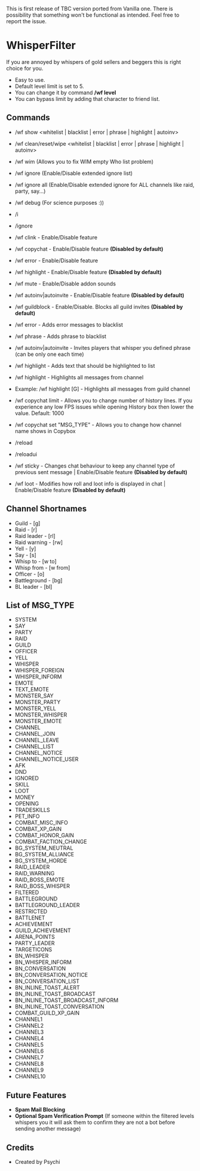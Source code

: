 This is first release of TBC version ported from Vanilla one. There is possibility that something won't be functional as intended. Feel free to report the issue.

# WhisperFilter
If you are annoyed by whispers of gold sellers and beggers this is right choice for you.
  
- Easy to use. 
- Default level limit is set to 5.
- You can change it by command **/wf level <number>**
- You can bypass limit by adding that character to friend list.
  
## Commands
- /wf show <whitelist | blacklist | error | phrase | highlight | autoinv>
- /wf clean/reset/wipe <whitelist | blacklist | error | phrase | highlight | autoinv>
  
- /wf wim (Allows you to fix WIM empty Who list problem)
- /wf ignore (Enable/Disable extended ignore list)
- /wf ignore all (Enable/Disable extended ignore for ALL channels like raid, party, say...)
- /wf debug (For science purposes :))
  
- /i <player>
- /ignore <player>
  
- /wf clink - Enable/Disable feature
- /wf copychat - Enable/Disable feature **(Disabled by default)**
- /wf error - Enable/Disable feature
- /wf highlight - Enable/Disable feature **(Disabled by default)**
- /wf mute - Enable/Disable addon sounds
- /wf autoinv|autoinvite - Enable/Disable feature **(Disabled by default)**
- /wf guildblock - Enable/Disable. Blocks all guild invites **(Disabled by default)**
 
- /wf error <text> - Adds error messages to blacklist
- /wf phrase <text> - Adds phrase to blacklist
- /wf autoinv|autoinvite <text> - Invites players that whisper you defined phrase (can be only one each time)
- /wf highlight <text>- Adds text that should be highlighted to list
- /wf highlight <CHANNEL SHORT NAME> - Highlights all messages from channel
- Example: /wf highlight [G] - Highlights all messages from guild channel
  
- /wf copychat limit <number> - Allows you to change number of history lines. If you experience any low FPS issues while opening History box then lower the value. Default: 1000
- /wf copychat set "MSG_TYPE" <pattern> - Allows you to change how channel name shows in Copybox

- /reload
- /reloadui

- /wf sticky - Changes chat behaviour to keep any channel type of previous sent message | Enable/Disable feature **(Disabled by default)** 
- /wf loot - Modifies how roll and loot info is displayed in chat | Enable/Disable feature **(Disabled by default)** 

## Channel Shortnames
- Guild - [g]
- Raid - [r] 
- Raid leader - [rl]
- Raid warning - [rw]
- Yell - [y]
- Say - [s] 
- Whisp to - [w to]
- Whisp from - [w from]
- Officer - [o]
- Battleground - [bg]
- BL leader - [bl]

## List of MSG_TYPE
- SYSTEM
- SAY
- PARTY
- RAID
- GUILD
- OFFICER
- YELL
- WHISPER
- WHISPER_FOREIGN
- WHISPER_INFORM
- EMOTE
- TEXT_EMOTE
- MONSTER_SAY
- MONSTER_PARTY
- MONSTER_YELL
- MONSTER_WHISPER
- MONSTER_EMOTE
- CHANNEL
- CHANNEL_JOIN
- CHANNEL_LEAVE
- CHANNEL_LIST
- CHANNEL_NOTICE
- CHANNEL_NOTICE_USER
- AFK
- DND
- IGNORED
- SKILL
- LOOT
- MONEY
- OPENING
- TRADESKILLS
- PET_INFO
- COMBAT_MISC_INFO
- COMBAT_XP_GAIN
- COMBAT_HONOR_GAIN
- COMBAT_FACTION_CHANGE
- BG_SYSTEM_NEUTRAL
- BG_SYSTEM_ALLIANCE
- BG_SYSTEM_HORDE
- RAID_LEADER
- RAID_WARNING
- RAID_BOSS_EMOTE
- RAID_BOSS_WHISPER
- FILTERED
- BATTLEGROUND
- BATTLEGROUND_LEADER
- RESTRICTED
- BATTLENET
- ACHIEVEMENT
- GUILD_ACHIEVEMENT
- ARENA_POINTS
- PARTY_LEADER
- TARGETICONS
- BN_WHISPER
- BN_WHISPER_INFORM
- BN_CONVERSATION
- BN_CONVERSATION_NOTICE
- BN_CONVERSATION_LIST
- BN_INLINE_TOAST_ALERT
- BN_INLINE_TOAST_BROADCAST
- BN_INLINE_TOAST_BROADCAST_INFORM
- BN_INLINE_TOAST_CONVERSATION
- COMBAT_GUILD_XP_GAIN
- CHANNEL1
- CHANNEL2
- CHANNEL3
- CHANNEL4
- CHANNEL5
- CHANNEL6
- CHANNEL7
- CHANNEL8
- CHANNEL9
- CHANNEL10
## Future Features

- **Spam Mail Blocking**
- **Optional Spam Verification Prompt** (If someone within the filtered levels whispers you it will ask them to confirm they are not a bot before sending another message)
## Credits
- Created by Psychi
